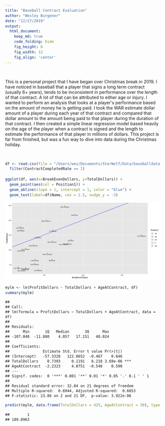 ```yaml
---
title: "Baseball Contract Evaluation"
author: "Wesley Burgener"
date: "12/27/2019"
output:
  html_document:  
    keep_md: true
    code_folding: hide
    fig_height: 6
    fig_width: 12
    fig_align: 'center'
---
```


<br>

This is a personal project that I have began over Christmas break in 2019. I have noticed in baseball that a player that signs a long term contract (usually 6+ years), tends to be inconsistent in performance over the length of that contract. A lot of that can be attributed to either age or injury. I wanted to perform an analysis that looks at a player's performance based on the amount of money he is getting paid. I took the WAR estimate dollar amount of a player during each year of that contract and compared that dollar amount to the amount being paid to that player during the duration of that contract. I then created a simple linear regression model based heavily on the age of the player when a contract is signed and the length to estimate the performance of that player in millions of dollars. This project is far from finished, but was a fun way to dive into data during the Christmas holiday.

<br>





```r
df <- read.csv(file = "/Users/wes/Documents/StarWolf/Data/baseballdata.csv") %>% 
  filter(ContractCompletedRate == 1)

ggplot(df, aes(x=BreakEvenDollars, y=TotalDollars)) +
  geom_point(aes(col = Position1)) +
  geom_abline(slope = 1, intercept = 1, color = "blue") +
  geom_text(label=df$Name, cex = 2.5, nudge_y = -3)
```

![](Baseball-Contract-Evaluation_files/figure-html/unnamed-chunk-2-1.png)<!-- -->

```r
mylm <- lm(ProfitDollars ~ TotalDollars + AgeAtContract, df)
summary(mylm)
```

```
## 
## Call:
## lm(formula = ProfitDollars ~ TotalDollars + AgeAtContract, data = df)
## 
## Residuals:
##      Min       1Q   Median       3Q      Max 
## -107.048  -11.880    4.057   17.151   48.024 
## 
## Coefficients:
##               Estimate Std. Error t value Pr(>|t|)    
## (Intercept)   -57.3328   122.8652  -0.467    0.646    
## TotalDollars    0.7393     0.1191   6.210 3.69e-06 ***
## AgeAtContract  -2.2323     4.0751  -0.548    0.590    
## ---
## Signif. codes:  0 '***' 0.001 '**' 0.01 '*' 0.05 '.' 0.1 ' ' 1
## 
## Residual standard error: 32.84 on 21 degrees of freedom
## Multiple R-squared:  0.6944,	Adjusted R-squared:  0.6653 
## F-statistic: 23.86 on 2 and 21 DF,  p-value: 3.922e-06
```

```r
predict(mylm, data.frame(TotalDollars = 425, AgeAtContract = 30), type = "response")
```

```
##        1 
## 189.8963
```

